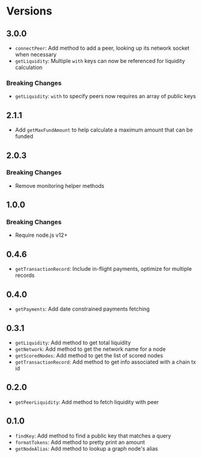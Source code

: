 # Versions

## 3.0.0

- `connectPeer`: Add method to add a peer, looking up its network socket when necessary
- `getLiquidity`: Multiple `with` keys can now be referenced for liquidity calculation

### Breaking Changes

- `getLiquidity`: `with` to specify peers now requires an array of public keys

## 2.1.1

- Add `getMaxFundAmount` to help calculate a maximum amount that can be funded

## 2.0.3

### Breaking Changes

- Remove monitoring helper methods

## 1.0.0

### Breaking Changes

- Require node.js v12+

## 0.4.6

- `getTransactionRecord`: Include in-flight payments, optimize for multiple records

## 0.4.0

- `getPayments`: Add date constrained payments fetching

## 0.3.1

- `getLiquidity`: Add method to get total liquidity
- `getNetwork`: Add method to get the network name for a node
- `getScoredNodes`: Add method to get the list of scored nodes
- `getTransactionRecord`: Add method to get info associated with a chain tx id

## 0.2.0

- `getPeerLiquidity`: Add method to fetch liquidity with peer

## 0.1.0

- `findKey`: Add method to find a public key that matches a query
- `formatTokens`: Add method to pretty print an amount
- `getNodeAlias`: Add method to lookup a graph node's alias
